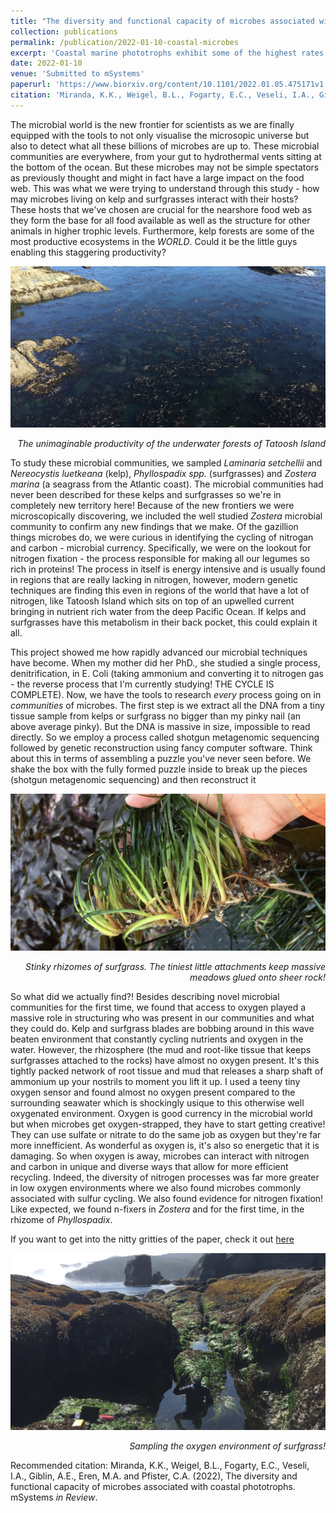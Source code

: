 ```yaml
---
title: "The diversity and functional capacity of microbes associated with coastal phototrophs"
collection: publications
permalink: /publication/2022-01-10-coastal-microbes
excerpt: 'Coastal marine phototrophs exhibit some of the highest rates of primary productivity in the world. They have been found to host a diverse set of microbes, many of which may impact the biology of their phototroph hosts through metabolisms that are unique to microbial taxa. Here we characterized the metabolic functions of phototroph-associated microbial communities using metagenomes collected from 2 species of kelp (Laminaria setchellii and Nereocystis luetkeana) and 3 marine angiosperms (Phyllospadix scouleri, P. serrulatus and Zostera marina), including the rhizomes of two surfgrass species (Phyllospadix spp.) and the seagrass Zostera marina, and the sediments surrounding P. scouleri and Z. marina. Using metagenomic sequencing, we describe 72 metagenome assembled genomes (MAGs) that potentially benefit from being associated with macrophytes and may contribute to macrophyte fitness through their metabolic gene content. All host-associated metagenomes contained genes for the use of dissolved organic matter from hosts and vitamin (B1, B2, B7, B12) biosynthesis. Additionally, we found a range of nitrogen metabolism genes that transform dissolved inorganic nitrogen into forms that may be more available to the host. The rhizosphere of surfgrass and seagrass contained genes for anaerobic microbial metabolisms, including nifH genes associated with nitrogen fixation, despite residing in a well-mixed and oxygenated environment. The range of oxygen environments engineered by macrophytes likely explains the diversity of both oxidizing and reducing microbial metabolisms, and contributes to the functional capabilities of microbes and their influence on carbon and nitrogen cycling in nearshore ecosystems.'
date: 2022-01-10
venue: 'Submitted to mSystems'
paperurl: 'https://www.biorxiv.org/content/10.1101/2022.01.05.475171v1.full.pdf'
citation: 'Miranda, K.K., Weigel, B.L., Fogarty, E.C., Veseli, I.A., Giblin, A.E., Eren, M.A. and Pfister, C.A. (2022), The diversity and functional capacity of microbes associated with coastal phototrophs. mSystems <i>in Review</i>'
---
```

The microbial world is the new frontier for scientists as we are finally equipped with the tools to not only visualise the microsopic universe but also to detect what all these billions of microbes are up to. These microbial communities are everywhere, from your gut to hydrothermal vents sitting at the bottom of the ocean. But these microbes may not be simple spectators as previously thought and might in fact have a large impact on the food web. This was what we were trying to understand through this study - how may microbes living on kelp and surfgrasses interact with their hosts? These hosts that we've chosen are crucial for the nearshore food web as they form the base for all food available as well as the structure for other animals in higher trophic levels. Furthermore, kelp forests are some of the most productive ecosystems in the <i>WORLD</i>. Could it be the little guys enabling this staggering productivity? 

<p align="center">
<img src="/images/tatoosh_forest.JPG">
<figcaption align="right"><i>The unimaginable productivity of the underwater forests of Tatoosh Island </i></figcaption>
</p>

To study these microbial communities, we sampled <i>Laminaria setchellii</i> and <i>Nereocystis luetkeana</i> (kelp), <i>Phyllospadix spp.</i> (surfgrasses) and <i>Zostera marina</i> (a seagrass from the Atlantic coast). The microbial communities had never been described for these kelps and surfgrasses so we're in completely new territory here! Because of the new frontiers we were microscopically discovering, we included the well studied <i>Zostera</i> microbial community to confirm any new findings that we make. Of the gazillion things microbes do, we were curious in identifying the cycling of nitrogan and carbon - microbial currency. Specifically, we were on the lookout for nitrogen fixation - the process responsible for making all our legumes so rich in proteins! The process in itself is energy intensive and is usually found in regions that are really lacking in nitrogen, however, modern genetic techniques are finding this even in regions of the world that have a lot of nitrogen, like Tatoosh Island which sits on top of an upwelled current bringing in nutrient rich water from the deep Pacific Ocean. If kelps and surfgrasses have this metabolism in their back pocket, this could explain it all.

This project showed me how rapidly advanced our microbial techniques have become. When my mother did her PhD., she studied a single process, denitrification, in E. Coli (taking ammonium and converting it to nitrogen gas - the reverse process that I'm currently studying! THE CYCLE IS COMPLETE). Now, we have the tools to research <i>every</i> process going on in <i>communities</i> of microbes. The first step is we extract all the DNA from a tiny tissue sample from kelps or surfgrass no bigger than my pinky nail (an above average pinky). But the DNA is massive in size, impossible to read directly. So we employ a process called shotgun metagenomic sequencing followed by genetic reconstruction using fancy computer software. Think about this in terms of assembling a puzzle you've never seen before. We shake the box with the fully formed puzzle inside to break up the pieces (shotgun metagenomic sequencing) and then reconstruct it 

<p align="center">
<img src="/images/rhizosphere.JPG">
<figcaption align="right"><i>Stinky rhizomes of surfgrass. The tiniest little attachments keep massive meadows glued onto sheer rock! </i></figcaption>
</p>

So what did we actually find?! Besides describing novel microbial communities for the first time, we found that access to oxygen played a massive role in structuring who was present in our communities and what they could do. Kelp and surfgrass blades are bobbing around in this wave beaten environment that constantly cycling nutrients and oxygen in the water. However, the rhizosphere (the mud and root-like tissue that keeps surfgrasses attached to the rocks) have almost no oxygen present. It's this tightly packed network of root tissue and mud that releases a sharp shaft of ammonium up your nostrils to moment you lift it up. I used a teeny tiny oxygen sensor and found almost no oxygen present compared to the surrounding seawater which is shockingly usique to this otherwise well oxygenated environment. Oxygen is good currency in the microbial world but when microbes get oxygen-strapped, they have to start getting creative! They can use sulfate or nitrate to do the same job as oxygen but they're far more innefficient. As wonderful as oxygen is, it's also so energetic that it is damaging. So when oxygen is away, microbes can interact with nitrogen and carbon in unique and diverse ways that allow for more efficient recycling. Indeed, the diversity of nitrogen processes was far more greater in low oxygen environments where we also found microbes commonly associated with sulfur cycling. We also found evidence for nitrogen fixation! Like expected, we found n-fixers in <i>Zostera</i> and for the first time, in the rhizome of <i>Phyllospadix</i>.

If you want to get into the nitty gritties of the paper, check it out [here](https://www.biorxiv.org/content/10.1101/2022.01.05.475171v1.full.pdf)

<p align="center">
<img src="/images/o2_testing.JPG">
<figcaption align="right"><i>Sampling the oxygen environment of surfgrass!</i></figcaption>
</p>

Recommended citation: Miranda, K.K., Weigel, B.L., Fogarty, E.C., Veseli, I.A., Giblin, A.E., Eren, M.A. and Pfister, C.A. (2022), The diversity and functional capacity of microbes associated with coastal phototrophs. mSystems <i>in Review</i>.
